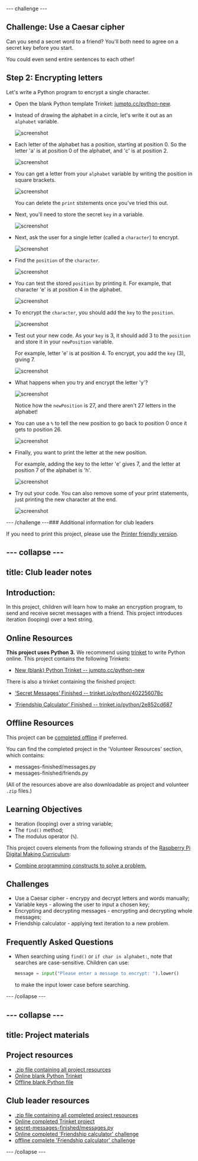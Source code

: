--- challenge ---
## Challenge: Use a Caesar cipher
Can you send a secret word to a friend? You'll both need to agree on a secret key before you start.

You could even send entire sentences to each other!

## Step 2: Encrypting letters

Let's write a Python program to encrypt a single character. 



+ Open the blank Python template Trinket: <a href="http://jumpto.cc/python-new" target="_blank">jumpto.cc/python-new</a>. 

+ Instead of drawing the alphabet in a circle, let's write it out as an `alphabet` variable.

	![screenshot](images/messages-alphabet.png)

+ Each letter of the alphabet has a position, starting at position 0. So the letter 'a' is at position 0 of the alphabet, and 'c' is at position 2.

	![screenshot](images/messages-array.png)

+ You can get a letter from your `alphabet` variable by writing the position in square brackets.

	![screenshot](images/messages-alphabet-array.png)

	You can delete the `print` ststements once you've tried this out.

+ Next, you'll need to store the secret `key` in a variable.

	![screenshot](images/messages-key.png)	

+ Next, ask the user for a single letter (called a `character`) to encrypt.

	![screenshot](images/messages-character.png)

+ Find the `position` of the `character`.

	![screenshot](images/messages-position.png)

+ You can test the stored `position` by printing it. For example, that character 'e' is at position 4 in the alphabet.

	![screenshot](images/messages-position-test.png)

+ To encrypt the `character`, you should add the `key` to the `position`.

	![screenshot](images/messages-newposition.png)

+ Test out your new code. As your `key` is 3, it should add 3 to the `position` and store it in your `newPosition` variable. 

	For example, letter 'e' is at position 4. To encrypt, you add the `key` (3), giving 7.

	![screenshot](images/messages-newposition-test.png)

+ What happens when you try and encrypt the letter 'y'?

	![screenshot](images/messages-modulus-bug.png)

	Notice how the `newPosition` is 27, and there aren't 27 letters in the alphabet!

+ You can use a `%` to tell the new position to go back to position 0 once it gets to position 26. 

	![screenshot](images/messages-modulus.png)

+ Finally, you want to print the letter at the new position.

	For example, adding the key to the letter 'e' gives 7, and the letter at position 7 of the alphabet is 'h'.

	![screenshot](images/messages-newcharacter.png)

+ Try out your code. You can also remove some of your print statements, just printing the new character at the end.

	![screenshot](images/messages-enc-test.png)




--- /challenge ---### Additional information for club leaders

If you need to print this project, please use the [Printer friendly version](./print).


--- collapse ---
---
title: Club leader notes
---


## Introduction:
In this project, children will learn how to make an encryption program, to send and receive secret messages with a friend. This project introduces iteration (looping) over a text string.

## Online Resources

__This project uses Python 3.__ We recommend using [trinket](https://trinket.io/) to write Python online. This project contains the following Trinkets:

+ [New (blank) Python Trinket -- jumpto.cc/python-new](http://jumpto.cc/python-new)

There is also a trinket containing the finished project:

+ [‘Secret Messages’ Finished -- trinket.io/python/402256078c](https://trinket.io/python/402256078c)

+ [‘Friendship Calculator’ Finished -- trinket.io/python/2e852cd687](https://trinket.io/python/2e852cd687)

## Offline Resources
This project can be [completed offline](https://www.codeclubprojects.org/en-GB/resources/python-working-offline/) if preferred.

You can find the completed project in the 'Volunteer Resources' section, which contains:

+ messages-finished/messages.py
+ messages-finished/friends.py

(All of the resources above are also downloadable as project and volunteer `.zip` files.)

## Learning Objectives
+ Iteration (looping) over a string variable;
+ The `find()` method;
+ The modulus operator (`%`).

This project covers elements from the following strands of the [Raspberry Pi Digital Making Curriculum](http://rpf.io/curriculum):

+ [Combine programming constructs to solve a problem.](https://www.raspberrypi.org/curriculum/programming/builder)

## Challenges
+ Use a Caesar cipher - encrypy and decrypt letters and words manually;
+ Variable keys - allowing the user to input a chosen key;
+ Encrypting and decrypting messages - encrypting and decrypting whole messages;
+ Friendship calculator - applying text iteration to a new problem.

## Frequently Asked Questions
+ When searching using `find()` or `if char in alphabet:`, note that searches are case-sensitive. Children can use:

	```python
	message = input("Please enter a message to encrypt: ").lower()
	```

	to make the input lower case before searching.

--- /collapse ---


--- collapse ---
---
title: Project materials
---
## Project resources
* [.zip file containing all project resources](resources/secret-messages-project-resources.zip)
* [Online blank Python Trinket](http://jumpto.cc/python-new)
* [Offline blank Python file](resources/new-new.py)

## Club leader resources
* [.zip file containing all completed project resources](resources/secret-messages-volunteer-resources.zip)
* [Online completed Trinket project](https://trinket.io/python/402256078c)
* [secret-messages-finished/messages.py](resources/secret-messages-finished-messages.py)
* [Online completed 'Friendship calculator' challenge](https://trinket.io/python/2e852cd687)
* [offline complete 'Friendship calculator' challenge](resources/friendship-calculator-finished-friends.py)

--- /collapse ---